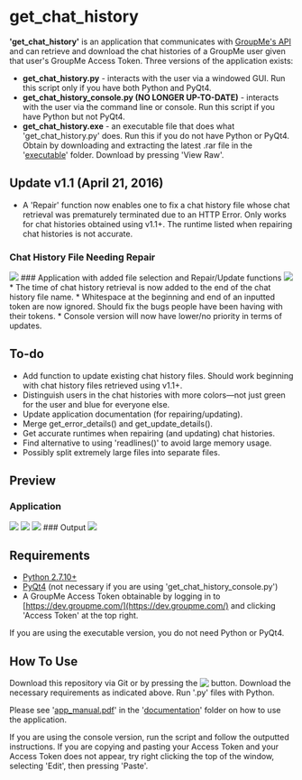 get_chat_history
=======

**'get_chat_history'** is an application that communicates with [GroupMe's API](https://dev.groupme.com/) and can retrieve and download the chat histories of a GroupMe user given that user's GroupMe Access Token. Three versions of the application exists:
* **get_chat_history.py** - interacts with the user via a windowed GUI. Run this script only if you have both Python and PyQt4.
* **get_chat_history_console.py (NO LONGER UP-TO-DATE)** - interacts with the user via the command line or console. Run this script if you have Python but not PyQt4.
* **get_chat_history.exe** - an executable file that does what 'get_chat_history.py' does. Run this if you do not have Python or PyQt4. Obtain by downloading and extracting the latest .rar file in the '[executable](https://github.com/1Paint/groupme_chat_history/tree/master/executable)' folder. Download by pressing 'View Raw'.

Update v1.1 (April 21, 2016)
-------
* A 'Repair' function now enables one to fix a chat history file whose chat retrieval was prematurely terminated due to an HTTP Error. Only works for chat histories obtained using v1.1+. The runtime listed when repairing chat histories is not accurate.

### Chat History File Needing Repair
<img src="http://i.imgur.com/pXa8QMl.png">
### Application with added file selection and Repair/Update functions
<img src="http://i.imgur.com/NzD2xv8.png">
* The time of chat history retrieval is now added to the end of the chat history file name.
* Whitespace at the beginning and end of an inputted token are now ignored. Should fix the bugs people have been having with their tokens.
* Console version will now have lower/no priority in terms of updates.

To-do
-------
* Add function to update existing chat history files. Should work beginning with chat history files retrieved using v1.1+.
* Distinguish users in the chat histories with more colors&mdash;not just green for the user and blue for everyone else.
* Update application documentation (for repairing/updating).
* Merge get_error_details() and get_update_details().
* Get accurate runtimes when repairing (and updating) chat histories.
* Find alternative to using 'readlines()' to avoid large memory usage.
* Possibly split extremely large files into separate files.

Preview
-------
### Application
<img src="http://i.imgur.com/N0Zqphs.png">

<img src="http://i.imgur.com/5wgm16i.png">

<img src="http://i.imgur.com/YzT7iOv.png">
### Output
<img src="http://i.imgur.com/mV7iA3H.png">

Requirements
-------
* [Python 2.7.10+](https://www.python.org/downloads/)
* [PyQt4](https://www.riverbankcomputing.com/software/pyqt/download) (not necessary if you are using 'get_chat_history_console.py')
* A GroupMe Access Token obtainable by logging in to [https://dev.groupme.com/](https://dev.groupme.com/) and clicking 'Access Token' at the top right.

If you are using the executable version, you do not need Python or PyQt4.

How To Use
-------
Download this repository via Git or by pressing the <a href="https://github.com/1Paint/GroupMe-Chat-History/archive/master.zip"><img src="http://i.imgur.com/RAFO5da.png button" align="top"></a> button.
Download the necessary requirements as indicated above. Run '.py' files with Python.

Please see '[app_manual.pdf](https://github.com/1Paint/groupme_chat_history/blob/master/documentation/app_manual.pdf)' in the '[documentation](https://github.com/1Paint/groupme_chat_history/tree/master/documentation)' folder on how to use the application.

If you are using the console version, run the script and follow the outputted instructions. If you are copying and pasting your Access Token and your Access Token does not appear, try right clicking the top of the window, selecting 'Edit', then pressing 'Paste'.
